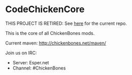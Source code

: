 CodeChickenCore
==============
THIS PROJECT IS RETIRED: See [here] for the current repo.

This is the core of all ChickenBones mods.

Current maven: http://chickenbones.net/maven/

Join us on IRC:
- Server: Esper.net
- Channel: #ChickenBones


[here]: <https://github.com/TheCBProject/CodeChickenCore>

